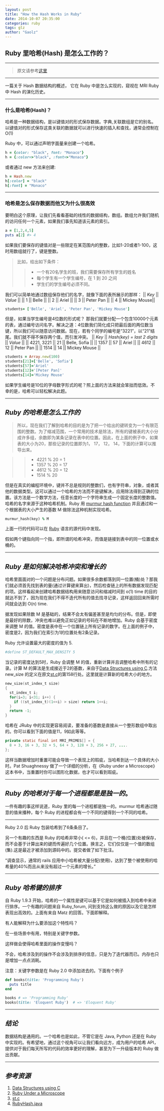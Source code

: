 ```yaml
---
layout: post
title: "How the Hash Works in Ruby"
date: 2014-10-07 20:35:00
categories: ruby
tags: glz
author: "Gaolz"
---
```


## Ruby 里哈希(Hash) 是怎么工作的？
****  
> 原文请参考[这里](http://www.gotealeaf.com/blog/how-the-hash-works-in-ruby)
****  

一篇关于 Hash 数据结构的概述， 它在 Ruby 中是怎么实现的，窥视在 MRI Ruby 中 Hash 的演化历史。
****
### **什么是哈希(Hash)？**
哈希是一种数据结构，是以键值对的形式保存数据。字典,关联数组是它的别名。以键值对的形式保存这类关联的数据就可以进行快速的插入和查找，通常会控制在 O(1)

Ruby 中，可以通过声明字面量来创建一个哈希。

```ruby
h = {color: "black", font: "Monaco"}
h = {:color=>"black", :font=>"Monaco"}
```

或者通过 new 方法来创建:

```ruby
h = Hash.new
h[:color] = "black"
h[:font] = "Monaco"
```
****
### **哈希是怎么保存数据而他又为什么很高效**
要明白这个原理，让我们先看看基础的线性的数据结构，数组。数组允许我们随机的访问任何一个元素，如果我们事先知道该元素的索引。
```ruby
a = [1,2,4,5]
puts a[2] #> 4
```
如果我们要保存的键值对是一些限定在某范围内的整数，比如1-20或者1-100，这时用数组就行了，键是整数。
>比如，给出如下条件：
>> * 一个有20名学生的班，我们需要保存所有学生的姓名
>> * 每个学生有一个学生编号，在 1 到 20 之间
>> * 学生们的学生编号必须不同。

我们可以简单地通过数组保存他们的名字，就像下面的表所展示的那样：
|| *Key* || *Value*     ||
|| 1     || Belle       ||
|| 2     || Ariel       ||
|| 3     || Peter Pan   ||
|| 4     || Mickey Mouse||

```ruby
students= ['Belle', 'Ariel', 'Peter Pan', 'Mickey Mouse']
```

但是，如果当学生编号是4位数的形式呢？ 那我们就要分配一个包含10000个元素的表，通过编号访问名字。解决之道：4位数我们简化成只把最后面的两位数当键，所以我们可以随意访问数据。现在，若有个同学的编号是“3221”，以“21”结尾。我们就不得不保存两个值，而引发冲突。
|| *Key*      || *Hash(key) = last 2 digits* || *Value*      ||
|| 4221, 3221 || 21                          || Belle, Sofia ||
|| 1357       || 57                          || Ariel        ||
|| 4612       || 12                          || Peter Pan    ||
|| 1514       || 14                          || Mickey Mouse ||

```ruby
students = Array.new(100)
students[21]=['Belle', 'Sofia']
students[57]='Ariel'
students[12]='[Peter Pan]'
students[14]='Mickey Mouse'
```

如果学生编号是10位的字母数字形式的呢？照上面的方法来就会笨拙而低效。不幸的是，哈希可以轻松解决此题。

****

## *Ruby 的哈希是怎么工作的*

>所以，现在我们了解到哈希的目的是为了把一个给出的键转变为一个有限范围的整数。为了缩减范围，一个常用的技术是除法，所有的键被表的大小分成许多组，余数即为某条记录在表中的位置。因此，在上面的例子中，如果表的大小为20，那些记录的位置即为1， 17， 12， 14，下面的计算可以推导出来。

>> * 4221 % 20 = 1
>> * 1357 % 20 = 17
>> * 4612 % 20 = 12
>> * 1514 % 20

但是在真实的编程环境中，键并不总是规则的整数们，也有字符串，对象，或者其他的数据类型。这可以通过一个哈希的方法而不是键解决，应用除法得到正确的位置。该方法是一个数学方法，任意长度的一个字符串生成一个固定长度的整数值。哈希的名字来源于这种哈希机制。Ruby 用 [murmur hash function](http://en.wikipedia.org/wiki/MurmurHash) 并且通过和一个根据表的大小产生的基数 M 做除法这种机制实现哈希。

```ruby
murmur_hash(key) % M
```

上面一行的代码可以在 [Ruby](https://github.com/ruby/ruby/blob/1b5acebef2d447a3dbed6cf5e146fda74b81f10d/st.c) 语言的源代码中发现。

假如两个键指向同一个指，即所谓的哈希冲突，而值是链接到表中的同一位置或水桶的。
****

## *Ruby 是如何解决哈希冲突和增长的*

哈希里面面对的一个问题是分布问题。如果很多余数都落到同一位置(桶)处？那我们就必须首先找到表的量(通过计算键来算出)，然后检查链上的所有数据发现匹配的项。这样看起来创建哈希数据结构用来随意访问和缩减时间到 o(1) time 的目的就达不到了，因为现在我们不得不迭代所有的值去找寻记录，这样返回回来所需时间就会达到 O(n) time.

据发现如果除数 M 是基础的，结果不会太有偏差甚至是均匀的分布。但是，即使是最好的除数，冲突也难以避免正如记录的号码在不断地增加。Ruby 会基于密度来调整 M 的值。密度是表中在一个位置链上所有记录的数字。在上面的例子中，密度是2，因为我们在索引为1的位置处有2条记录。

Ruby 允许设置最大的密度的值为 5.

```ruby
#define ST_DEFAULT_MAX_DENSITY 5
```

当记录的密度达到5时，Ruby 会调整 M 的值，重新计算并且调整哈希中所有的记录。计算 M 的算法是生成接近于2的基数，来自于[Data Structures using C](http://www.amazon.com/Data-Structures-Using-Aaron-Tenenbaum/dp/0131997467).方法 new_size 的定义在原文[st.c](https://github.com/ruby/ruby/blob/1b5acebef2d447a3dbed6cf5e146fda74b81f10d/st.c)的第158行处。这里就是计算新的哈希大小的地方。

```c
new_size(st_index_t size)
{
  st_index_t i;
  for(i=3; i<31; i++) {
    if ((st_index_t)(1<<i) > size) return 1<<i;
  }
  return -1;
}
```

哈希在 JRuby 中的实现更容易阅读，要准备的基数是直接从一个整形数组中取出的。你可以看到下面的值是11，9如此等等。

```java
private static final int MRI_PRIMES[] = {
  8 + 3, 16 + 3, 32 + 5, 64 + 3, 128 + 3, 256 + 27, ....
};
```

这样当数据增加时重置可能会导致一个表现上的瑕疵，当哈希到达一个具体的大小时。Pat Shuaghnessy 做了一个详细的分析，在《Ruby under a Microscope》这本书中，当重置时你可以图形化数据，也才可以看到瑕疵。
****

## *Ruby 的哈希对于每一个进程都是是独一的*。

一件有趣的事这样说道，Ruby 里的每一个进程都是独一的。murmur 哈希通过随意的值来播种，每个 Ruby 的进程都会有一个不同的键得到一个不同的哈希。
****

Ruby 2.0 后 Ruby 包装哈希到了6条条目了。

另一个有趣的东西是 Ruby 的哈希非常小( <= 6)，并且在一个桶(位置)处被保存，而不会基于计算出来的键而传遍好几个位置。换言之，它们仅仅是一个值的数组(集).这是最近才被添加到源码中的。提交者做了如下批注。

“调查显示，通常的 rails 应用中小哈希被大量分配(使用)，达到了整个被使用的哈希量的40%而且从来没有超过一个元素的增长。”
****

## *Ruby 哈希键的排序*

自 Ruby 1.9.3 开始，哈希的一个属性是键可以基于它是如何被插入到哈希中来进行排序。一个有趣的问题来自 Ruby_forum, 问到支持这么做的原因以及它是怎样表现出高效的。上面有来自 Matz 的回答。下面即解释。

有人能解释为什么要添加这个特性吗？

在一些场景中有用，特别是关键字参数。

这样做会使得哈希里面的操作变慢吗？

不会，哈希涉及到的操作不会涉及到排序的信息，只是为了迭代器而已。内存也只是增加一点点消耗。

注意：关键字参数是在 Ruby 2.0 中添加进去的。下面有个例子

```ruby
def books(title: 'Programming Ruby')
  puts title
end

books # => 'Programming Ruby'
books(title: 'Eloquent Ruby')  # => 'Eloquent Ruby'
```
****

## *结论*

数据结构是通用的。一个哈希也是如此，不管它是在 Java, Python 还是在 Ruby 中实现的。有希望地，通过这个视角可以让我们看向远方，成为用户的哈希 API，提供对于我们每天所写的代码的效率更好的理解，甚至为下一升级版本的 Ruby 做出贡献。
****

## *参考资源*
1. [Data Structures using C](http://www.amazon.com/Data-Structures-Using-Aaron-Tenenbaum/dp/0131997467)
2. [Ruby Under a Microscope](http://patshaughnessy.net/ruby-under-a-microscope)
3. [st.c](https://github.com/ruby/ruby/blob/1b5acebef2d447a3dbed6cf5e146fda74b81f10d/st.c)
4. [RubyHash.java](https://github.com/jruby/jruby/blob/master/core/src/main/java/org/jruby/RubyHash.java)


